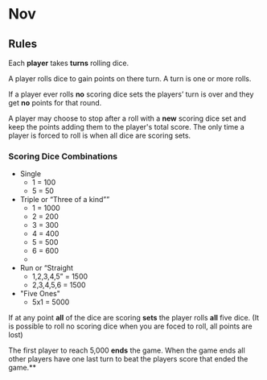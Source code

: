 # Nov

## Rules

Each **player** takes **turns** rolling dice.

A player rolls dice to gain points on there turn. A turn is one or more rolls.

If a player ever rolls **no** scoring dice sets the players’ turn is over and they get **no** points for that round.

A player may choose to stop after a roll with a **new** scoring dice set and keep the points adding them to the player's total score. The only time a player is forced to roll is when all dice are scoring sets.

### Scoring Dice Combinations

- Single
  - 1 = 100
  - 5 = 50
- Triple or “Three of a kind””
  - 1 = 1000
  - 2 = 200
  - 3 = 300
  - 4 = 400
  - 5 = 500
  - 6 = 600
  -
- Run or “Straight
  - 1,2,3,4,5” = 1500
  - 2,3,4,5,6 = 1500
- "Five Ones"
  - 5x1 = 5000

If at any point **all** of the dice are scoring **sets** the player rolls **all** five dice. (It is possible to roll no scoring dice when you are foced to roll, all points are lost)

The first player to reach 5,000 **ends** the game. When the game ends all other players have one last turn to beat the players score that ended the game.\*\*
